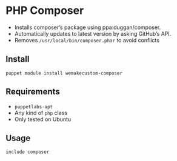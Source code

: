 # PHP Composer

  * Installs composer’s package using ppa:duggan/composer.
  * Automatically updates to latest version by asking GitHub’s API.
  * Removes `/usr/local/bin/composer.phar` to avoid conflicts

## Install

    puppet module install wemakecustom-composer

## Requirements

  * `puppetlabs-apt`
  * Any kind of `php` class
  * Only tested on Ubuntu

## Usage

    include composer
